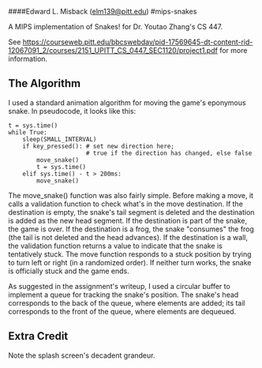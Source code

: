 ####Edward L. Misback (elm139@pitt.edu)
#mips-snakes

A MIPS implementation of Snakes! for Dr. Youtao Zhang's CS 447.  

See 
<https://courseweb.pitt.edu/bbcswebdav/pid-17569645-dt-content-rid-12067091_2/courses/2151_UPITT_CS_0447_SEC1120/project1.pdf>
for more information.  

## The Algorithm
I used a standard animation algorithm for moving the game's eponymous snake.
In pseudocode, it looks like this:

    t = sys.time()
    while True:
        sleep(SMALL_INTERVAL)
        if key_pressed(): # set new direction here; 
                          # true if the direction has changed, else false
            move_snake()
            t = sys.time()
        elif sys.time() - t > 200ms:
            move_snake()

The move\_snake() function was also fairly simple. Before making a move, it
calls a validation function to check what's in the move destination. If the
destination is empty, the snake's tail segment is deleted and the destination
is added as the new head segment.  If the destination is part of the snake, the
game is over. If the destination is a frog, the snake "consumes" the frog (the
tail is not deleted and the head advances). If the destination is a wall, the
validation function returns a value to indicate that the snake is tentatively 
stuck. The move function responds to a stuck position by trying to turn left or 
right (in a randomized order). If neither turn works, the snake is officially 
stuck and the game ends.

As suggested in the assignment's writeup, I used a circular buffer to implement 
a queue for tracking the snake's position. The snake's head corresponds to the 
back of the queue, where elements are added; its tail corresponds to the front 
of the queue, where elements are dequeued.

## Extra Credit
Note the splash screen's decadent grandeur.
